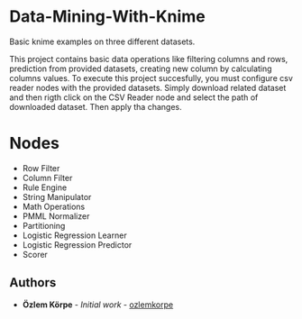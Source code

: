 # Data-Mining-With-Knime
Basic knime examples on three different datasets.

This project contains basic data operations like filtering columns and rows, prediction from provided datasets, creating new column by calculating columns values.
To execute this project succesfully, you must configure csv reader nodes with the provided datasets.
Simply download related dataset and then rigth click on the CSV Reader node and select the path of downloaded dataset. Then apply tha changes.

# Nodes
* Row Filter
* Column Filter
* Rule Engine
* String Manipulator
* Math Operations
* PMML Normalizer
* Partitioning
* Logistic Regression Learner
* Logistic Regression Predictor
* Scorer


## Authors
* **Özlem Körpe** - *Initial work* - [ozlemkorpe](https://github.com/ozlemkorpe)
